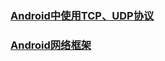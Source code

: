 ### [Android中使用TCP、UDP协议](https://github.com/ningbaoqi/ComputerNetWork/blob/master/README-11.md)
### [Android网络框架](https://github.com/ningbaoqi/ComputerNetWork/blob/master/README-networkframework.md)
